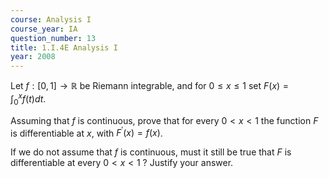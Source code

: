 ```yaml
---
course: Analysis I
course_year: IA
question_number: 13
title: 1.I.4E Analysis I
year: 2008
---
```



Let $f:[0,1] \rightarrow \mathbb{R}$ be Riemann integrable, and for $0 \leqslant x \leqslant 1$ set $F(x)=\int_{0}^{x} f(t) d t$.

Assuming that $f$ is continuous, prove that for every $0<x<1$ the function $F$ is differentiable at $x$, with $F^{\prime}(x)=f(x)$.

If we do not assume that $f$ is continuous, must it still be true that $F$ is differentiable at every $0<x<1$ ? Justify your answer.